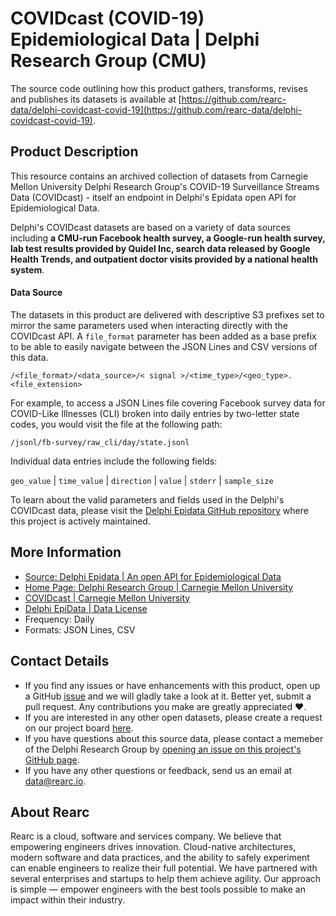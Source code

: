 # COVIDcast (COVID-19) Epidemiological Data | Delphi Research Group (CMU)

The source code outlining how this product gathers, transforms, revises and publishes its datasets is available at [https://github.com/rearc-data/delphi-covidcast-covid-19](https://github.com/rearc-data/delphi-covidcast-covid-19).

## Product Description
This resource contains an archived collection of datasets from Carnegie Mellon University Delphi Research Group's COVID-19 Surveillance Streams Data (COVIDcast) - itself an endpoint in Delphi's Epidata open API for Epidemiological Data.

Delphi's COVIDcast datasets are based on a variety of data sources including **a CMU-run Facebook health survey, a Google-run health survey, lab test results provided by Quidel Inc, search data released by Google Health Trends, and outpatient doctor visits provided by a national health system**.

#### Data Source
The datasets in this product are delivered with descriptive S3 prefixes set to mirror the same parameters used when interacting directly with the COVIDcast API. A `file_format` parameter has been added as a base prefix to be able to easily navigate between the JSON Lines and CSV versions of this data.

`/<file_format>/<data_source>/< signal >/<time_type>/<geo_type>.<file_extension>`

For example, to access a JSON Lines file covering Facebook survey data for COVID-Like Illnesses (CLI) broken into daily entries by two-letter state codes, you would visit the file at the following path:

`/jsonl/fb-survey/raw_cli/day/state.jsonl`

Individual data entries include the following fields:

`geo_value` | `time_value` | `direction` | `value` | `stderr` | `sample_size`

To learn about the valid parameters and fields used in the Delphi's COVIDcast data, please visit the [Delphi Epidata GitHub repository](https://github.com/cmu-delphi/delphi-epidata/blob/master/docs/api/covidcast.md) where this project is actively maintained.

## More Information
- [Source: Delphi Epidata | An open API for Epidemiological Data](https://github.com/cmu-delphi/delphi-epidata)
- [Home Page: Delphi Research Group | Carnegie Mellon University](https://delphi.cmu.edu)
- [COVIDcast | Carnegie Mellon University](https://covidcast.cmu.edu)
- [Delphi EpiData | Data License](https://github.com/cmu-delphi/delphi-epidata/blob/master/docs/api/README.md#data-licensing)
- Frequency: Daily
- Formats: JSON Lines, CSV

## Contact Details
- If you find any issues or have enhancements with this product, open up a GitHub [issue](https://github.com/rearc-data/delphi-covidcast-covid-19/issues) and we will gladly take a look at it. Better yet, submit a pull request. Any contributions you make are greatly appreciated :heart:.
- If you are interested in any other open datasets, please create a request on our project board [here](https://github.com/rearc-data/covid-datasets-aws-data-exchange/projects/1).
- If you have questions about this source data, please contact a memeber of the Delphi Research Group by [opening an issue on this project's GitHub page](https://github.com/cmu-delphi/delphi-epidata/issues/new).
- If you have any other questions or feedback, send us an email at data@rearc.io.

## About Rearc
Rearc is a cloud, software and services company. We believe that empowering engineers drives innovation. Cloud-native architectures, modern software and data practices, and the ability to safely experiment can enable engineers to realize their full potential. We have partnered with several enterprises and startups to help them achieve agility. Our approach is simple — empower engineers with the best tools possible to make an impact within their industry.

